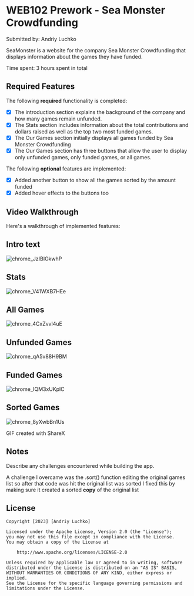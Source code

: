 # WEB102 Prework - Sea Monster Crowdfunding

Submitted by: Andriy Luchko

SeaMonster is a website for the company Sea Monster Crowdfunding that displays information about the games they have funded.

Time spent: 3 hours spent in total

## Required Features

The following **required** functionality is completed:

- [x] The introduction section explains the background of the company and how many games remain unfunded.
- [x] The Stats section includes information about the total contributions and dollars raised as well as the top two most funded games.
- [x] The Our Games section initially displays all games funded by Sea Monster Crowdfunding
- [x] The Our Games section has three buttons that allow the user to display only unfunded games, only funded games, or all games.

The following **optional** features are implemented:

- [x] Added another button to show all the games sorted by the amount funded
- [x] Added hover effects to the buttons too

## Video Walkthrough

Here's a walkthrough of implemented features:

## Intro text
![chrome_JzIBIGkwhP](https://github.com/Andriy-Luchko/web102_prework/assets/112499339/51b95513-3968-4849-9e4f-5ffbc966b461)
## Stats
![chrome_V41WXB7HEe](https://github.com/Andriy-Luchko/web102_prework/assets/112499339/01f99b2c-c0d9-4566-a840-eafac6906386)
## All Games
![chrome_4CxZvvl4uE](https://github.com/Andriy-Luchko/web102_prework/assets/112499339/1ed872ef-fc6b-43f1-bee7-6805a3fad0bd)
## Unfunded Games
![chrome_qA5v88H9BM](https://github.com/Andriy-Luchko/web102_prework/assets/112499339/0a41e703-13a4-4bae-b233-22ddbd1e4ec5)
## Funded Games
![chrome_IQM3xUKplC](https://github.com/Andriy-Luchko/web102_prework/assets/112499339/d860b139-be9d-4e3e-8647-4139a6d033fa)
## Sorted Games
![chrome_8yXwbBn1Us](https://github.com/Andriy-Luchko/web102_prework/assets/112499339/70cf0438-b97b-4701-9bfd-76015088f1e3)



<!-- Replace this with whatever GIF tool you used! -->

GIF created with ShareX

<!-- Recommended tools:
[Kap](https://getkap.co/) for macOS
[ScreenToGif](https://www.screentogif.com/) for Windows
[peek](https://github.com/phw/peek) for Linux. -->

## Notes

Describe any challenges encountered while building the app.

A challenge I overcame was the .sort() function editing the original games list so after that code was hit the original list was sorted
I fixed this by making sure it created a sorted **copy** of the original list

## License

    Copyright [2023] [Andriy Luchko]

    Licensed under the Apache License, Version 2.0 (the "License");
    you may not use this file except in compliance with the License.
    You may obtain a copy of the License at

        http://www.apache.org/licenses/LICENSE-2.0

    Unless required by applicable law or agreed to in writing, software
    distributed under the License is distributed on an "AS IS" BASIS,
    WITHOUT WARRANTIES OR CONDITIONS OF ANY KIND, either express or implied.
    See the License for the specific language governing permissions and
    limitations under the License.
